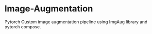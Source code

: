 # Image-Augmentation
Pytorch Custom image augmentation pipeline using ImgAug library and pytorch compose.
